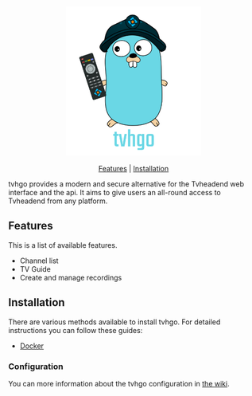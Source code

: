 <p align="center">
<img src="docs/images/tvhgo.png" alt="tvhgo" title="tvhgo" height="300px" />
</p>

<p align="center">
  <a href="#features">Features</a> | 
  <a href="#installation">Installation</a>
</p>

tvhgo provides a modern and secure alternative for the Tvheadend web interface and the api.
It aims to give users an all-round access to Tvheadend from any platform.

## Features

This is a list of available features.

- Channel list
- TV Guide
- Create and manage recordings

## Installation

There are various methods available to install tvhgo. For detailed instructions you can follow these guides:

- [Docker](https://github.com/davidborzek/tvhgo/wiki/Docker-Installation)

### Configuration

You can more information about the tvhgo configuration in [the wiki](https://github.com/davidborzek/tvhgo/wiki/Configuration).
